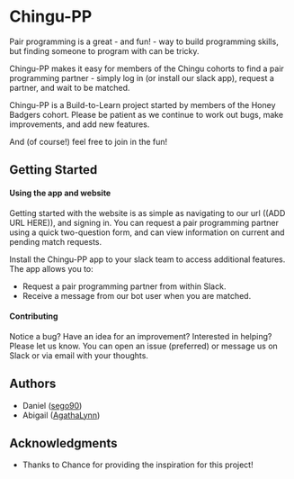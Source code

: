# Chingu-PP

Pair programming is a great - and fun! - way to build programming skills, but finding someone to program with can be tricky.

Chingu-PP makes it easy for members of the Chingu cohorts to find a pair programming partner - simply log in (or install our slack app), request a partner, and wait to be matched.

Chingu-PP is a Build-to-Learn project started by members of the Honey Badgers cohort. Please be patient as we continue to work out bugs, make improvements, and add new features.

And (of course!) feel free to join in the fun!

## Getting Started

#### Using the app and website

Getting started with the website is as simple as navigating to our url ((ADD URL HERE)), and signing in. You can request a pair programming partner using a quick two-question form, and can view information on current and pending match requests.

Install the Chingu-PP app to your slack team to access additional features. The app allows you to:
- Request a pair programming partner from within Slack.
- Receive a message from our bot user when you are matched.

#### Contributing

Notice a bug? Have an idea for an improvement? Interested in helping? Please let us know. You can open an issue (preferred) or message us on Slack or via email with your thoughts.

## Authors
- Daniel ([sego90](https://github.com/sego90))
- Abigail ([AgathaLynn](https://github.com/AgathaLynn))

## Acknowledgments
- Thanks to Chance for providing the inspiration for this project!
